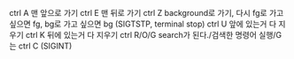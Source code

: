 

ctrl A			맨 앞으로 가기
ctrl E			맨 뒤로 가기
ctrl Z			background로 가기, 다시 fg로 가고 싶으면 fg, bg로 가고 싶으면 bg (SIGTSTP, terminal stop)
ctrl U			앞에 있는거 다 지우기
ctrl K			뒤에 있는거 다 지우기
ctrl R/O/G		search가 된다./검색한 명령어 실행/G는 
ctrl C			(SIGINT)

